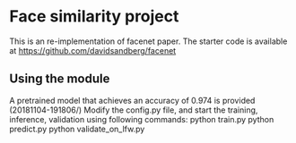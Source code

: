 # Face similarity project

This is an re-implementation of facenet paper. The starter code is available at https://github.com/davidsandberg/facenet

## Using the module
A pretrained model that achieves an accuracy of 0.974 is provided (20181104-191806/)
Modify the config.py file, and start the training, inference, validation using following commands:
python train.py
python predict.py
python validate_on_lfw.py
